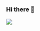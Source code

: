 ### Hi there 👋

<!-- <img src="https://komarev.com/ghpvc/?username=kawano-020"> -->
<img src="https://github-readme-stats.vercel.app/api/top-langs/?username=kawano-020&layout=compact&count_private=true&show_icons=true&theme=github_dark">

<!-- - 🔭 I’m currently working on ...
- 🌱 I’m currently learning ...
- 👯 I’m looking to collaborate on ...
- 🤔 I’m looking for help with ...
- 💬 Ask me about ...
- 📫 How to reach me: ...
- 😄 Pronouns: ...
- ⚡ Fun fact: ... -->
